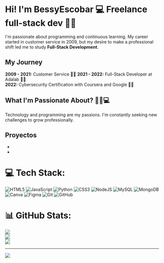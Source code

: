 # Hi! I'm BessyEscobar 💻 Freelance full-stack dev 🙋‍♀️

I'm passionate about programming and continuous learning. My career started in customer service in 2009, but my desire to make a professional shift led me to study **Full-Stack Development**.

## My Journey

**2009 - 2021:** Customer Service 👩‍💼
**2021 - 2022:** Full-Stack Developer at Adalab 👩‍💻  
**2022:** Cybersecurity Certification with Coursera and Google 🕵️‍♀️

## What I'm Passionate About? 🤖👾💻
Technology and programming are my passions. I'm constantly seeking new challenges to grow professionally.

## Proyectos

- 
- 


# 💻 Tech Stack:
![HTML5](https://img.shields.io/badge/html5-%23E34F26.svg?style=for-the-badge&logo=html5&logoColor=white) ![JavaScript](https://img.shields.io/badge/javascript-%23323330.svg?style=for-the-badge&logo=javascript&logoColor=%23F7DF1E) ![Python](https://img.shields.io/badge/python-3670A0?style=for-the-badge&logo=python&logoColor=ffdd54) ![CSS3](https://img.shields.io/badge/css3-%231572B6.svg?style=for-the-badge&logo=css3&logoColor=white) ![NodeJS](https://img.shields.io/badge/node.js-6DA55F?style=for-the-badge&logo=node.js&logoColor=white) ![MySQL](https://img.shields.io/badge/mysql-4479A1.svg?style=for-the-badge&logo=mysql&logoColor=white) ![MongoDB](https://img.shields.io/badge/MongoDB-%234ea94b.svg?style=for-the-badge&logo=mongodb&logoColor=white) ![Canva](https://img.shields.io/badge/Canva-%2300C4CC.svg?style=for-the-badge&logo=Canva&logoColor=white) ![Figma](https://img.shields.io/badge/figma-%23F24E1E.svg?style=for-the-badge&logo=figma&logoColor=white) ![Git](https://img.shields.io/badge/git-%23F05033.svg?style=for-the-badge&logo=git&logoColor=white) ![GitHub](https://img.shields.io/badge/github-%23121011.svg?style=for-the-badge&logo=github&logoColor=white)
# 📊 GitHub Stats:
![](https://github-readme-stats.vercel.app/api?username=BessyEscobar&theme=merko&hide_border=false&include_all_commits=false&count_private=false)<br/>
![](https://nirzak-streak-stats.vercel.app/?user=BessyEscobar&theme=merko&hide_border=false)<br/>
![](https://github-readme-stats.vercel.app/api/top-langs/?username=BessyEscobar&theme=merko&hide_border=false&include_all_commits=false&count_private=false&layout=compact)

---
[![](https://visitcount.itsvg.in/api?id=BessyEscobar&icon=0&color=0)](https://visitcount.itsvg.in)

<!-- Proudly created with GPRM ( https://gprm.itsvg.in ) -->
